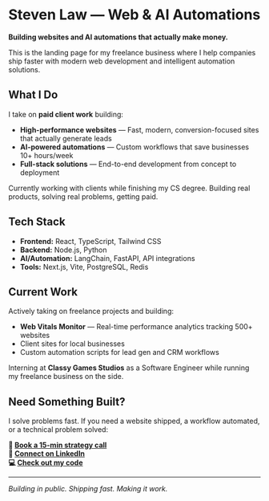 # Steven Law — Web & AI Automations

**Building websites and AI automations that actually make money.**

This is the landing page for my freelance business where I help companies ship faster with modern web development and intelligent automation solutions.

## What I Do

I take on **paid client work** building:

- **High-performance websites** — Fast, modern, conversion-focused sites that actually generate leads
- **AI-powered automations** — Custom workflows that save businesses 10+ hours/week
- **Full-stack solutions** — End-to-end development from concept to deployment

Currently working with clients while finishing my CS degree. Building real products, solving real problems, getting paid.

## Tech Stack

- **Frontend:** React, TypeScript, Tailwind CSS
- **Backend:** Node.js, Python
- **AI/Automation:** LangChain, FastAPI, API integrations
- **Tools:** Next.js, Vite, PostgreSQL, Redis

## Current Work

Actively taking on freelance projects and building:
- **Web Vitals Monitor** — Real-time performance analytics tracking 500+ websites
- Client sites for local businesses
- Custom automation scripts for lead gen and CRM workflows

Interning at **Classy Games Studios** as a Software Engineer while running my freelance business on the side.

## Need Something Built?

I solve problems fast. If you need a website shipped, a workflow automated, or a technical problem solved:

**📅 [Book a 15-min strategy call](https://calendly.com/stelaw469/15-minute-tech-strategy-call)**  
**💼 [Connect on LinkedIn](https://www.linkedin.com/in/steven-law-b918b530b/)**  
**💻 [Check out my code](https://github.com/slaw469)**

---

*Building in public. Shipping fast. Making it work.*

